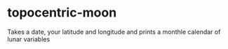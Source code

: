 # topocentric-moon
Takes a date, your latitude and longitude and prints a monthle calendar of lunar variables
